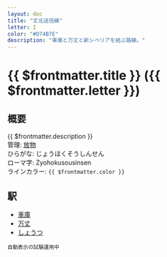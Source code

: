 ```yaml
---
layout: doc
title: "丈北送信線"
letter: I
color: "#D74B7E"
description: "車庫と万丈と新シベリアを結ぶ路線。"
---
```


# {{ $frontmatter.title }} ({{ $frontmatter.letter }})

## 概要
{{ $frontmatter.description }}  
管理: [放物](/company/houbutu/index.md)  
ひらがな: じょうほくそうしんせん  
ローマ字: Zyohokusousinsen  
ラインカラー: <span :style="{backgroundColor: $frontmatter.color, display: 'inline-block', width: '0.75em', height: '0.75em', border: `1px solid #1b1b1f`, marginRight: '0.25em'}" />`{{ $frontmatter.color }}`

## 駅
- [車庫](/station/stations/syako.md)
- [万丈](/station/stations/banzyo.md)
- [しょうつ](/station/stations/syotu.md)

<small>自動表示の試験運用中</small>
<Stations />